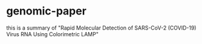 # genomic-paper

this is a summary of "Rapid Molecular Detection of SARS-CoV-2 (COVID-19) Virus RNA Using Colorimetric LAMP"
